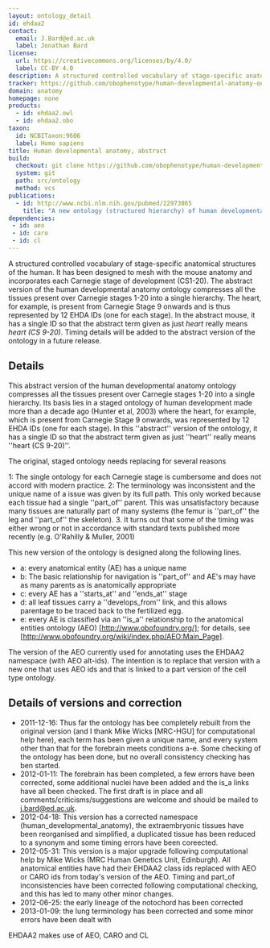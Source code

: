 ```yaml
---
layout: ontology_detail
id: ehdaa2
contact:
  email: J.Bard@ed.ac.uk
  label: Jonathan Bard
license:
  url: https://creativecommons.org/licenses/by/4.0/
  label: CC-BY 4.0
description: A structured controlled vocabulary of stage-specific anatomical structures of the developing human.
tracker: https://github.com/obophenotype/human-developmental-anatomy-ontology/issues
domain: anatomy
homepage: none
products:
  - id: ehdaa2.owl
  - id: ehdaa2.obo
taxon:
  id: NCBITaxon:9606
  label: Homo sapiens
title: Human developmental anatomy, abstract
build:
  checkout: git clone https://github.com/obophenotype/human-developmental-anatomy-ontology.git
  system: git
  path: src/ontology
  method: vcs
publications:
  - id: http://www.ncbi.nlm.nih.gov/pubmed/22973865
    title: "A new ontology (structured hierarchy) of human developmental anatomy for the first 7 weeks (Carnegie stages 1-20)."
dependencies:
 - id: aeo
 - id: caro
 - id: cl
---
```


A structured controlled vocabulary of stage-specific anatomical structures of the human. It has been designed to mesh with the mouse anatomy and incorporates each Carnegie stage of development (CS1-20). The abstract version of the human developmental anatomy ontology compresses all the tissues present over Carnegie stages 1-20 into a single hierarchy. The heart, for example, is present from Carnegie Stage 9 onwards and is thus represented by 12 EHDA IDs (one for each stage). In the abstract mouse, it has a single ID so that the abstract term given as just <i>heart</i> really means <i>heart (CS 9-20)</i>. Timing details will be added to the abstract version of the ontology in a future release.

## Details


This abstract version of the human developmental anatomy ontology compresses all the tissues present over Carnegie stages 1-20 into a single hierarchy. Its basis lies in a staged ontology of human development made more than a decade ago (Hunter et al, 2003) where the heart, for example, which is present from Carnegie Stage 9 onwards, was represented by 12 EHDA IDs (one for each stage). In this ''abstract'' version of the ontology, it has a single ID so that the abstract term given as just ''heart'' really means ''heart (CS 9-20)''.

The original, staged ontology needs replacing for several reasons

 1: The single ontology for each Carnegie stage is cumbersome and does not accord with modern practice.
 2: The terminology was inconsistent and the unique name of a issue was given by its full path. This only worked because each tissue had a single ''part_of'' parent. This was unsatisfactory because many tissues are naturally part of many systems (the femur is ''part_of'' the leg and ''part_of'' the skeleton).
 3. It turns out that some of the  timing was either wrong or not in accordance with standard texts published more recently (e.g. O'Rahilly & Muller, 2001)

This new version of the ontology is designed along the following lines.

 * a: every anatomical entity (AE) has a unique name
 * b: The basic relationship for navigation is ''part_of'' and AE's may have as many parents as is anatomically appropriate
 * c: every AE has a ''starts_at'' and ''ends_at'' stage
 * d: all leaf tissues carry a ''develops_from'' link, and this allows parentage to be traced back to the fertilized egg.
 * e: every AE is classified via an ''is_a'' relationship to the anatomical entities ontology (AEO)  [http://www.obofoundry.org/]; for details, see [http://www.obofoundry.org/wiki/index.php/AEO:Main_Page].

The version of the AEO currently used for annotating uses the EHDAA2 namespace (with AEO alt-ids). The intention is to replace that version with a new one that uses AEO ids and that is linked to a part version of the cell type ontology. 

## Details of versions and correction

 * 2011-12-16: Thus far the ontology has bee completely rebuilt from the original version (and I thank Mike Wicks [MRC-HGU] for computational help here), each term has been given a unique name, and every system other than that for the forebrain meets conditions a-e. Some checking of the ontology has been done, but no overall consistency checking has ben started.
 * 2012-01-11: The forebrain has been completed, a few errors have been corrected, some additional nuclei have been added and the is_a links have all been checked. The first draft is in place and all comments/criticisms/suggestions are welcome and should be mailed to j.bard@ed.ac.uk.
 * 2012-04-18: This version has a corrected namespace (human_developmental_anatomy), the extraembryonic tissues have been reorganised and simplified, a duplicated tissue has been reduced to a synonym and some timing errors have been coreected.
 * 2012-05-31: This version is a major upgrade following computational help by Mike Wicks (MRC Human Genetics Unit, Edinburgh).  All anatomical entities have had their EHDAA2 class ids replaced with AEO or CARO ids from today's version of the AEO. Timing and part_of inconsistencies have been corrected following computational checking, and this has led to many other minor changes.
 * 2012-06-25: the early lineage of the notochord has been corrected
 * 2013-01-09: the lung terminology has been corrected and some minor errors have been dealt with

EHDAA2 makes use of AEO, CARO and CL
